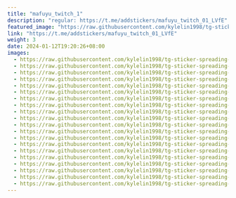 ```yaml
---
title: "mafuyu_twitch_1"
description: "regular: https://t.me/addstickers/mafuyu_twitch_01_LVfE"
featured_image: "https://raw.githubusercontent.com/kylelin1998/tg-sticker-spreading-worldwide-images/main/img/b4738e05-f917-4a3e-86e2-ce555db571dc.jpg"
link: "https://t.me/addstickers/mafuyu_twitch_01_LVfE"
weight: 3
date: 2024-01-12T19:20:26+08:00
images:
  - https://raw.githubusercontent.com/kylelin1998/tg-sticker-spreading-worldwide-images/main/img/b4738e05-f917-4a3e-86e2-ce555db571dc.jpg
  - https://raw.githubusercontent.com/kylelin1998/tg-sticker-spreading-worldwide-images/main/img/54f2502f-eb04-408e-aa30-4e8810a19840.jpg
  - https://raw.githubusercontent.com/kylelin1998/tg-sticker-spreading-worldwide-images/main/img/341c7d68-daef-4892-beef-2fb91dab921c.jpg
  - https://raw.githubusercontent.com/kylelin1998/tg-sticker-spreading-worldwide-images/main/img/d545f8eb-b82f-4c5e-9458-c422fdd5cd8a.jpg
  - https://raw.githubusercontent.com/kylelin1998/tg-sticker-spreading-worldwide-images/main/img/35145e07-3c5f-4bd8-8f96-9b8b4c66248d.jpg
  - https://raw.githubusercontent.com/kylelin1998/tg-sticker-spreading-worldwide-images/main/img/050314b8-8a6e-437b-bcaa-ab2cb290e453.jpg
  - https://raw.githubusercontent.com/kylelin1998/tg-sticker-spreading-worldwide-images/main/img/caf01577-0357-44f5-96cb-32f316bc1626.jpg
  - https://raw.githubusercontent.com/kylelin1998/tg-sticker-spreading-worldwide-images/main/img/c9528b62-0f2e-41cc-92dd-a0cd5632e676.jpg
  - https://raw.githubusercontent.com/kylelin1998/tg-sticker-spreading-worldwide-images/main/img/55d656ce-2225-4d7d-8ab9-193f3ef7669a.jpg
  - https://raw.githubusercontent.com/kylelin1998/tg-sticker-spreading-worldwide-images/main/img/16196e6c-2e7f-447a-8e69-396b0a44ce7d.jpg
  - https://raw.githubusercontent.com/kylelin1998/tg-sticker-spreading-worldwide-images/main/img/dd6fdc4b-294f-42ea-bc57-f101b731a20b.jpg
  - https://raw.githubusercontent.com/kylelin1998/tg-sticker-spreading-worldwide-images/main/img/f6245177-ae5a-47ce-a93d-752b62008222.jpg
  - https://raw.githubusercontent.com/kylelin1998/tg-sticker-spreading-worldwide-images/main/img/e4cd3d73-a69a-4433-acdf-984b57ed43b7.jpg
  - https://raw.githubusercontent.com/kylelin1998/tg-sticker-spreading-worldwide-images/main/img/9a293e5c-4edb-457e-a623-fc6865c94cbd.jpg
  - https://raw.githubusercontent.com/kylelin1998/tg-sticker-spreading-worldwide-images/main/img/d711e723-9156-4876-a7c0-be3dde6b1999.jpg
  - https://raw.githubusercontent.com/kylelin1998/tg-sticker-spreading-worldwide-images/main/img/b9bc04cc-670d-46df-8b78-2edcb2104798.jpg
  - https://raw.githubusercontent.com/kylelin1998/tg-sticker-spreading-worldwide-images/main/img/e28882c1-72ea-4272-b7db-f4d5a03e7ec2.jpg
  - https://raw.githubusercontent.com/kylelin1998/tg-sticker-spreading-worldwide-images/main/img/bfa405da-2149-4c9a-adba-f999b22f31e6.jpg
  - https://raw.githubusercontent.com/kylelin1998/tg-sticker-spreading-worldwide-images/main/img/cd5ddd9e-25c4-4eb6-af83-032384115826.jpg
  - https://raw.githubusercontent.com/kylelin1998/tg-sticker-spreading-worldwide-images/main/img/3c8bb857-a1ce-414c-b05e-d9f6eadf4159.jpg
---
```

